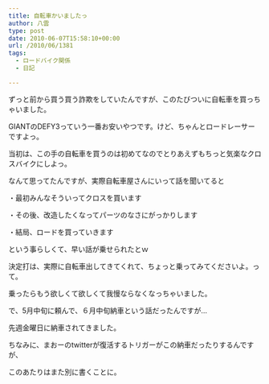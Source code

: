```yaml
---
title: 自転車かいましたっ
author: 八雲
type: post
date: 2010-06-07T15:58:10+00:00
url: /2010/06/1381
tags:
  - ロードバイク関係
  - 日記

---
```

ずっと前から買う買う詐欺をしていたんですが、このたびついに自転車を買っちゃいました。
  
GIANTのDEFY3っていう一番お安いやつです。けど、ちゃんとロードレーサーですよっ。
  
当初は、この手の自転車を買うのは初めてなのでとりあえずもちっと気楽なクロスバイクにしよっ。
  
なんて思ってたんですが、実際自転車屋さんにいって話を聞いてると
  
・最初みんなそういってクロスを買います
  
・その後、改造したくなってパーツのなさにがっかりします
  
・結局、ロードを買っていきます
  
という事らしくて、早い話が乗せられたとｗ
  
決定打は、実際に自転車出してきてくれて、ちょっと乗ってみてくださいよ。って。
  
乗ったらもう欲しくて欲しくて我慢ならなくなっちゃいました。

で、5月中旬に頼んで、６月中旬納車という話だったんですが…
  
先週金曜日に納車されてきました。
  
ちなみに、まおーのtwitterが復活するトリガーがこの納車だったりするんですが、
  
このあたりはまた別に書くことに。
